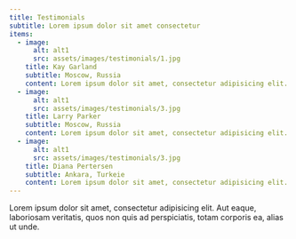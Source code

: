```yaml
---
title: Testimonials
subtitle: Lorem ipsum dolor sit amet consectetur
items:
  - image: 
      alt: alt1
      src: assets/images/testimonials/1.jpg
    title: Kay Garland
    subtitle: Moscow, Russia
    content: Lorem ipsum dolor sit amet, consectetur adipisicing elit. Aut eaque, laboriosam veritatis, quos non quis ad perspiciatis, totam corporis ea, alias ut unde.
  - image: 
      alt: alt1
      src: assets/images/testimonials/3.jpg
    title: Larry Parker
    subtitle: Moscow, Russia
    content: Lorem ipsum dolor sit amet, consectetur adipisicing elit. Aut eaque, laboriosam veritatis, quos non quis ad perspiciatis, totam corporis ea, alias ut unde.
  - image: 
      alt: alt1
      src: assets/images/testimonials/3.jpg
    title: Diana Pertersen
    subtitle: Ankara, Turkeie
    content: Lorem ipsum dolor sit amet, consectetur adipisicing elit. Aut eaque, laboriosam veritatis, quos non quis ad perspiciatis, totam corporis ea, alias ut unde.
---
```

Lorem ipsum dolor sit amet, consectetur adipisicing elit. Aut eaque, laboriosam veritatis, quos non quis ad perspiciatis, totam corporis ea, alias ut unde.
